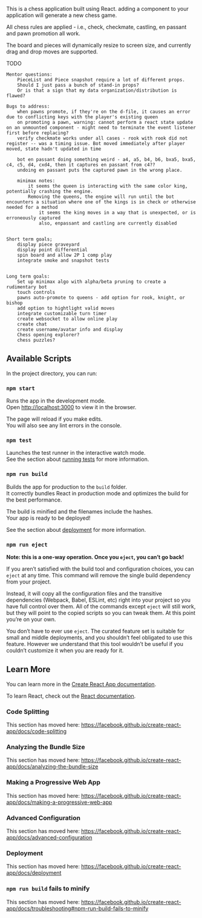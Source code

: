 This is a chess application built using React. adding a <Board /> component to your application will generate a new chess game.

All chess rules are applied - i.e., check, checkmate, castling, en passant and pawn promotion all work. 

The board and pieces will dynamically resize to screen size, and currently drag and drop moves are supported. 

TODO

    Mentor questions:
        PieceList and Piece snapshot require a lot of different props. 
        Should I just pass a bunch of stand-in props? 
        Or is that a sign that my data organization/distribution is flawed?

    Bugs to address:
        when pawns promote, if they're on the d-file, it causes an error due to conflicting keys with the player's existing queen
        on promoting a pawn, warning: cannot perform a react state update on an unmounted component - might need to terminate the event listener first before replacing?
        verify checkmate works under all cases - rook with rook did not register -- was a timing issue. Bot moved immediately after player moved, state hadn't updated in time

        bot en passant doing something weird - a4, a5, b4, b6, bxa5, bxa5, c4, c5, d4, cxd4, then it captures en passant from c4??
        undoing en passant puts the captured pawn in the wrong place. 

        minimax notes:
            it seems the queen is interacting with the same color king, potentially crashing the engine. 
            Removing the queens, the engine will run until the bot encounters a situation where one of the kings is in check or otherwise needed for a method
                it seems the king moves in a way that is unexpected, or is erroneously captured
                also, enpassant and castling are currently disabled

    
    Short term goals;
        display piece graveyard
        display point differential
        spin board and allow 2P 1 comp play
        integrate smoke and snapshot tests


    Long term goals:
        Set up minimax algo with alpha/beta pruning to create a rudimentary bot
        touch controls
        pawns auto-promote to queens - add option for rook, knight, or bishop
        add option to hightlight valid moves
        integrate customizable turn timer
        create websocket to allow online play
        create chat
        create username/avatar info and display
        Chess opening explorer?
        chess puzzles?



## Available Scripts

In the project directory, you can run:

### `npm start`

Runs the app in the development mode.<br>
Open [http://localhost:3000](http://localhost:3000) to view it in the browser.

The page will reload if you make edits.<br>
You will also see any lint errors in the console.

### `npm test`

Launches the test runner in the interactive watch mode.<br>
See the section about [running tests](https://facebook.github.io/create-react-app/docs/running-tests) for more information.

### `npm run build`

Builds the app for production to the `build` folder.<br>
It correctly bundles React in production mode and optimizes the build for the best performance.

The build is minified and the filenames include the hashes.<br>
Your app is ready to be deployed!

See the section about [deployment](https://facebook.github.io/create-react-app/docs/deployment) for more information.

### `npm run eject`

**Note: this is a one-way operation. Once you `eject`, you can’t go back!**

If you aren’t satisfied with the build tool and configuration choices, you can `eject` at any time. This command will remove the single build dependency from your project.

Instead, it will copy all the configuration files and the transitive dependencies (Webpack, Babel, ESLint, etc) right into your project so you have full control over them. All of the commands except `eject` will still work, but they will point to the copied scripts so you can tweak them. At this point you’re on your own.

You don’t have to ever use `eject`. The curated feature set is suitable for small and middle deployments, and you shouldn’t feel obligated to use this feature. However we understand that this tool wouldn’t be useful if you couldn’t customize it when you are ready for it.

## Learn More

You can learn more in the [Create React App documentation](https://facebook.github.io/create-react-app/docs/getting-started).

To learn React, check out the [React documentation](https://reactjs.org/).

### Code Splitting

This section has moved here: https://facebook.github.io/create-react-app/docs/code-splitting

### Analyzing the Bundle Size

This section has moved here: https://facebook.github.io/create-react-app/docs/analyzing-the-bundle-size

### Making a Progressive Web App

This section has moved here: https://facebook.github.io/create-react-app/docs/making-a-progressive-web-app

### Advanced Configuration

This section has moved here: https://facebook.github.io/create-react-app/docs/advanced-configuration

### Deployment

This section has moved here: https://facebook.github.io/create-react-app/docs/deployment

### `npm run build` fails to minify

This section has moved here: https://facebook.github.io/create-react-app/docs/troubleshooting#npm-run-build-fails-to-minify
